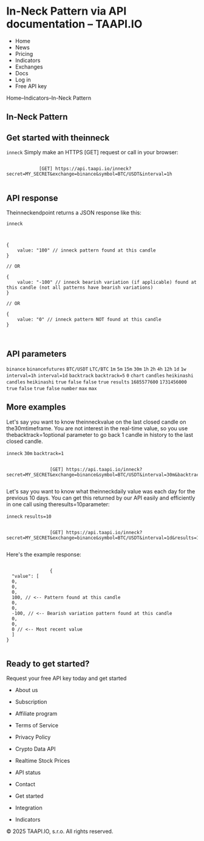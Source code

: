 # In-Neck Pattern via API documentation – TAAPI.IO

- Home
- News
- Pricing
- Indicators
- Exchanges
- Docs
- Log in
- Free API key

Home–Indicators–In-Neck Pattern


## In-Neck Pattern

## Get started with theinneck
`inneck` Simply make an HTTPS [GET] request or call in your browser:


```

			[GET] https://api.taapi.io/inneck?secret=MY_SECRET&exchange=binance&symbol=BTC/USDT&interval=1h
		
```

## API response
Theinneckendpoint returns a JSON response like this:

`inneck` 
```

			
{
    value: "100" // inneck pattern found at this candle
}
				
// OR

{
    value: "-100" // inneck bearish variation (if applicable) found at this candle (not all patterns have bearish variations)
}
				
// OR
				
{
    value: "0" // inneck pattern NOT found at this candle
}
			
		
```

## API parameters
`binance` `binancefutures` `BTC/USDT` `LTC/BTC` `1m` `5m` `15m` `30m` `1h` `2h` `4h` `12h` `1d` `1w` `interval=1h` `interval=1d` `backtrack` `backtrack=5` `0` `chart` `candles` `heikinashi` `candles` `heikinashi` `true` `false` `false` `true` `results` `1685577600` `1731456000` `true` `false` `true` `false` `number` `max` `max` 
## More examples
Let's say you want to know theinneckvalue on the last closed candle on the30mtimeframe. You are not interest in the real-time value, so you use thebacktrack=1optional parameter to go back 1 candle in history to the last closed candle.

`inneck` `30m` `backtrack=1` 
```

				[GET] https://api.taapi.io/inneck?secret=MY_SECRET&exchange=binance&symbol=BTC/USDT&interval=30m&backtrack=1
			
```
Let's say you want to know what theinneckdaily value was each day for the previous 10 days. You can get this returned by our API easily and efficiently in one call using theresults=10parameter:

`inneck` `results=10` 
```

				[GET] https://api.taapi.io/inneck?secret=MY_SECRET&exchange=binance&symbol=BTC/USDT&interval=1d&results=10
			
```
Here's the example response:


```

				{
  "value": [
  0,
  0,
  0,
  100, // <-- Pattern found at this candle
  0,
  0,
  -100, // <-- Bearish variation pattern found at this candle
  0,
  0,
  0 // <-- Most recent value 
  ]
}
			
```

## Ready to get started?
Request your free API key today and get started

- About us
- Subscription
- Affiliate program
- Terms of Service
- Privacy Policy
- Crypto Data API
- Realtime Stock Prices
- API status
- Contact

- Get started
- Integration
- Indicators

© 2025 TAAPI.IO, s.r.o. All rights reserved.

